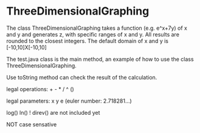 # ThreeDimensionalGraphing

The class ThreeDimensionalGraphing takes a function (e.g.  e^x+7y) of x and y and generates z, with specific ranges of x and y. All results are rounded to the closest integers. 
The default domain of x and y is [-10,10]X[-10,10]

The test.java class is the main method, an example of how to use the class ThreeDimensionalGraphing.

Use toString method can check the result of the calculation.

legal operations: +  -  *  /  ^  ()

legal parameters: x  y  e (euler number: 2.718281...)

log() ln() ! direv() are not included yet

NOT case sensative 
